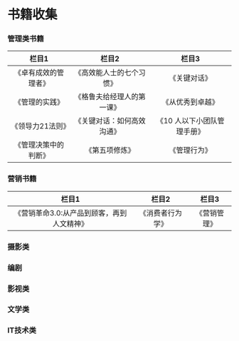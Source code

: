 # 书籍收集

### 管理类书籍
| 栏目1 | 栏目2 | 栏目3 |
| :---:   | :---: |:---: |
|《卓有成效的管理者》|《高效能人士的七个习惯》|《关键对话》|
|《管理的实践》|《格鲁夫给经理人的第一课》|《从优秀到卓越》|
|《领导力21法则》|《关键对话：如何高效沟通》|《10 人以下小团队管理手册》|
|《管理决策中的判断》|《第五项修炼》|《管理行为》|


### 营销书籍

| 栏目1 | 栏目2 | 栏目3 |
| :---:   | :---: |:---: |
|《营销革命3.0:从产品到顾客，再到人文精神》|《消费者行为学》|《营销管理》|


### 摄影类


### 编剧


### 影视类


### 文学类


### IT技术类


